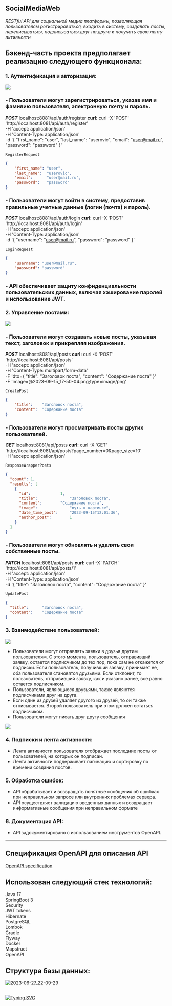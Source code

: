## SocialMediaWeb

*RESTful API для социальной медиа платформы, позволяющая пользователям регистрироваться, входить в систему, создавать
посты, переписываться, подписываться друг на друга и получать свою ленту активности*

## Бэкенд-часть проекта предполагает реализацию следующего функционала: ##

### 1. Аутентификация и авторизация:
   
![](https://github.com/AlekseyPetkun/SocialMediaWeb/blob/master/screens/Аутентификация%20и%20авторизация.png)

### - Пользователи могут зарегистрироваться, указав имя и фамилию пользователя, электронную почту и пароль.

***POST*** localhost:8081/api/auth/register
**curl:**
curl -X 'POST' \
  'http://localhost:8081/api/auth/register' \
  -H 'accept: application/json' \
  -H 'Content-Type: application/json' \
  -d '{
  "first_name": "user",
    "last_name":  "userovic",
    "email":	  "user@mail.ru",
    "password":	  "password"
}'

`RegisterRequest`
```json
{
    "first_name": "user",
    "last_name":  "userovic",
    "email":	  "user@mail.ru",
    "password":	  "password"
}
```

### - Пользователи могут войти в систему, предоставив правильные учетные данные (логин (почта) и пароль).

***POST*** localhost:8081/api/auth/login
**curl:**
curl -X 'POST' \
  'http://localhost:8081/api/auth/login' \
  -H 'accept: application/json' \
  -H 'Content-Type: application/json' \
  -d '{
  "username": "user@mail.ru",
    "password":	"password"
}'

`LoginRequest`
```json
{
    "username": "user@mail.ru",
    "password":	"password"
}
```

### - API обеспечивает защиту конфиденциальности пользовательских данных, включая хэширование паролей и использование JWT.

### 2. Управление постами:
   
![](https://github.com/AlekseyPetkun/SocialMediaWeb/blob/master/screens/Управление%20постами.png)

### - Пользователи могут создавать новые посты, указывая текст, заголовок и прикрепляя изображения.

***POST*** localhost:8081/api/posts
**curl:**
curl -X 'POST' \
  'http://localhost:8081/api/posts' \
  -H 'accept: application/json' \
  -H 'Content-Type: multipart/form-data' \
  -F 'dto={
  "title": "Заголовок поста",
  "content": "Содержание поста"
}' \
  -F 'image=@2023-09-15_17-50-04.png;type=image/png'

`CreatePost`
```json
{
    "title":    "Заголовок поста",
    "content":	"Содержание поста"
}
```

### - Пользователи могут просматривать посты других пользователей.

***GET*** localhost:8081/api/posts
**curl:**
curl -X 'GET' \
  'http://localhost:8081/api/posts?page_number=0&page_size=10' \
  -H 'accept: application/json'

`ResponseWrapperPosts`

```json
{
  "count": 1,
  "results": [
    {
      "id":	            1,
      "title":	            "Заголовок поста",
      "content":	    "Содержание поста",
      "image":	            "путь к картинке",
      "date_time_post":	    "2023-09-15T12:01:36",
      "author_post":	    1
    }
  ]
}
```

### - Пользователи могут обновлять и удалять свои собственные посты.

***PATCH*** localhost:8081/api/posts
**curl:**
curl -X 'PATCH' \
  'http://localhost:8081/api/posts/1' \
  -H 'accept: application/json' \
  -H 'Content-Type: application/json' \
  -d '{
  "title": "Заголовок поста",
  "content": "Содержание поста"
}'

`UpdatePost`

```json
{
  "title":      "Заголовок поста",
  "content":	"Содержание поста"
}
```

### 3. Взаимодействие пользователей:
   
![](https://github.com/AlekseyPetkun/SocialMediaWeb/blob/master/screens/Взаимодействие%20пользователей.png)

- Пользователи могут отправлять заявки в друзья другим пользователям. С этого момента, пользователь, отправивший заявку,
  остается подписчиком до тех пор, пока сам не откажется от подписки. Если пользователь, получивший заявку, принимает
  ее, оба пользователя становятся друзьями. Если отклонит, то пользователь, отправивший заявку, как и указано ранее, все
  равно остается подписчиком.
- Пользователи, являющиеся друзьями, также являются подписчиками друг на друга.
- Если один из друзей удаляет другого из друзей, то он также отписывается. Второй пользователь при этом должен остаться
  подписчиком.
- Пользователи могут писать друг другу сообщения

![](screens/Сообщения.png)

### 4. Подписки и лента активности:

- Лента активности пользователя отображает последние посты от пользователей, на которых он подписан.
- Лента активности поддерживает пагинацию и сортировку по времени создания постов.

### 5. Обработка ошибок:

- API обрабатывает и возвращать понятные сообщения об ошибках при неправильном запросе или внутренних проблемах
  сервера.
- API осуществляет валидацию введенных данных и возвращает информативные сообщения при неправильном формате

### 6. Документация API:

- API задокументировано с использованием инструментов OpenAPI.

---

## Спецификация OpenAPI для описания API ##

[OpenAPI specification](openapi.yaml "OpenAPI")

## Использован следующий стек технологий: ##

Java 17\
SpringBoot 3\
Security\
JWT tokens\
Hibernate\
PostgreSQL\
Lombok\
Gradle\
Flyway\
Docker\
Mapstruct\
OpenAPI

## Структура базы данных: 

![2023-06-27_22-09-29](https://github.com/AlekseyPetkun/SocialMediaWeb/blob/master/screens/Схема%20БД.png)

##

[![Typing SVG](https://readme-typing-svg.herokuapp.com?color=%2336BCF7&lines=thank+you+for+your+attention)](https://git.io/typing-svg)
